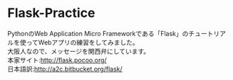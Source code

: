 Flask-Practice
==============

PythonのWeb Application Micro Frameworkである「Flask」のチュートリアルを使ってWebアプリの練習をしてみました。  
大阪人なので、メッセージを関西弁にしています。  
本家サイト:http://flask.pocoo.org/  
日本語訳:http://a2c.bitbucket.org/flask/
